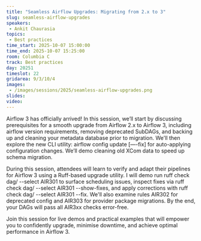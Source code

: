 ```yaml
---
title: "Seamless Airflow Upgrades: Migrating from 2.x to 3"
slug: seamless-airflow-upgrades
speakers:
 - Ankit Chaurasia
topics:
 - Best practices
time_start: 2025-10-07 15:00:00
time_end: 2025-10-07 15:25:00
room: Columbia C
track: Best practices
day: 20251
timeslot: 22
gridarea: 9/3/10/4
images: 
 - /images/sessions/2025/seamless-airflow-upgrades.png
slides:
video:
---
```


Airflow 3 has officially arrived! In this session, we’ll start by discussing prerequisites for a smooth upgrade from Airflow 2.x to Airflow 3, including airflow version requirements, removing deprecated SubDAGs, and backing up and cleaning your metadata database prior to migration. We'll then explore the new CLI utility: airflow config update [—-fix] for auto-applying configuration changes. We’ll demo cleaning old XCom data to speed up schema migration.

During this session, attendees will learn to verify and adapt their pipelines for Airflow 3 using a Ruff-based upgrade utility. I will demo run ruff check dag/ --select AIR301 to surface scheduling issues, inspect fixes via ruff check dag/ --select AIR301 --show-fixes, and apply corrections with ruff check dag/ --select AIR301 --fix. We'll also examine rules AIR302 for deprecated config and AIR303 for provider package migrations. By the end, your DAGs will pass all AIR3xx checks error-free. 

Join this session for live demos and practical examples that will empower you to confidently upgrade, minimise downtime, and achieve optimal performance in Airflow 3.